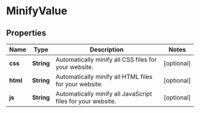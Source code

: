# MinifyValue

## Properties
Name | Type | Description | Notes
------------ | ------------- | ------------- | -------------
**css** | **String** | Automatically minify all CSS files for your website. |  [optional]
**html** | **String** | Automatically minify all HTML files for your website. |  [optional]
**js** | **String** | Automatically minify all JavaScript files for your website. |  [optional]
